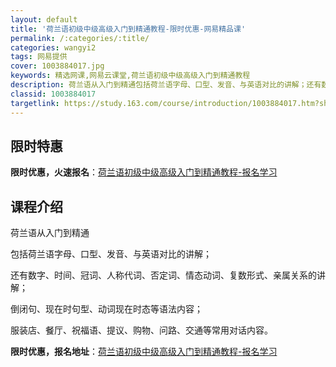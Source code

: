 ```yaml
---
layout: default
title: '荷兰语初级中级高级入门到精通教程-限时优惠-网易精品课'
permalink: /:categories/:title/
categories: wangyi2
tags: 网易提供
cover: 1003884017.jpg
keywords: 精选网课,网易云课堂,荷兰语初级中级高级入门到精通教程
description: 荷兰语从入门到精通包括荷兰语字母、口型、发音、与英语对比的讲解；还有数字、时间、冠词、人称代词、否定词、情态动词、复数形
classid: 1003884017
targetlink: https://study.163.com/course/introduction/1003884017.htm?share=1&shareId=1025206652&utm_campaign=share&utm_medium=iphoneShare&utm_source=&utm_u=1025206652
---
```


## 限时特惠

**限时优惠，火速报名**：[荷兰语初级中级高级入门到精通教程-报名学习](https://study.163.com/course/introduction/1003884017.htm?share=1&shareId=1025206652&utm_campaign=share&utm_medium=iphoneShare&utm_source=&utm_u=1025206652)

## 课程介绍

荷兰语从入门到精通

包括荷兰语字母、口型、发音、与英语对比的讲解；

还有数字、时间、冠词、人称代词、否定词、情态动词、复数形式、亲属关系的讲解；

倒闭句、现在时句型、动词现在时态等语法内容；

服装店、餐厅、祝福语、提议、购物、问路、交通等常用对话内容。

**限时优惠，报名地址**：[荷兰语初级中级高级入门到精通教程-报名学习](https://study.163.com/course/introduction/1003884017.htm?share=1&shareId=1025206652&utm_campaign=share&utm_medium=iphoneShare&utm_source=&utm_u=1025206652)

